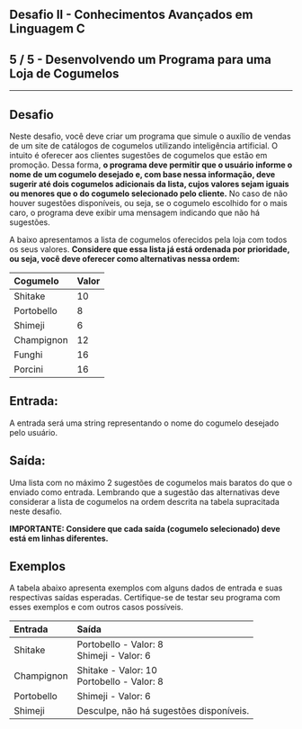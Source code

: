 Desafio II - Conhecimentos Avançados em Linguagem C
---------------------------------------------------
5 / 5 - Desenvolvendo um Programa para uma Loja de Cogumelos
------------------------------------------------------------

* * *

Desafio
-------

Neste desafio, você deve criar um programa que simule o auxílio de vendas de um site de catálogos de cogumelos
utilizando inteligência artificial. O intuito é oferecer aos clientes sugestões de cogumelos que estão em promoção.
Dessa forma, **o programa deve permitir que o usuário informe o nome de um cogumelo desejado e, com base nessa
informação, deve sugerir até dois cogumelos adicionais da lista, cujos valores sejam iguais ou menores que o do cogumelo
selecionado pelo cliente.** No caso de não houver sugestões disponíveis, ou seja, se o cogumelo escolhido for o mais
caro, o programa deve exibir uma mensagem indicando que não há sugestões.

A baixo apresentamos a lista de cogumelos oferecidos pela loja com todos os seus valores. **Considere que essa lista já
está ordenada por prioridade, ou seja, você deve oferecer como alternativas nessa ordem:**

| Cogumelo   | Valor |
|:-----------|:------|
| Shitake    | 10    |
| Portobello | 8     |
| Shimeji    | 6     |
| Champignon | 12    |
| Funghi     | 16    |
| Porcini    | 16    |

Entrada:
--------

A entrada será uma string representando o nome do cogumelo desejado pelo usuário.

Saída:
------

Uma lista com no máximo 2 sugestões de cogumelos mais baratos do que o enviado como entrada. Lembrando que a sugestão
das alternativas deve considerar a lista de cogumelos na ordem descrita na tabela supracitada neste desafio.

**IMPORTANTE: Considere que cada saída (cogumelo selecionado) deve está em linhas diferentes.**

Exemplos
--------

A tabela abaixo apresenta exemplos com alguns dados de entrada e suas respectivas saídas esperadas. Certifique-se de
testar seu programa com esses exemplos e com outros casos possíveis.

| Entrada    | Saída                                        |
|:-----------|:---------------------------------------------|
| Shitake    | Portobello - Valor: 8<br>Shimeji - Valor: 6  |
| Champignon | Shitake - Valor: 10<br>Portobello - Valor: 8 |
| Portobello | Shimeji - Valor: 6                           |
| Shimeji    | Desculpe, não há sugestões disponíveis.      |
